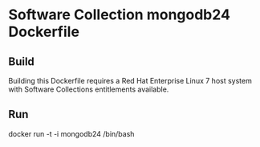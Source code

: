 Software Collection mongodb24 Dockerfile
===================

Build
-----

Building this Dockerfile requires a Red Hat Enterprise Linux 7 host
system with Software Collections entitlements available.

Run
-----

docker run -t -i mongodb24 /bin/bash
